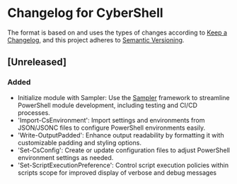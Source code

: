 # Changelog for CyberShell

The format is based on and uses the types of changes according to [Keep a Changelog](https://keepachangelog.com/en/1.0.0/),
and this project adheres to [Semantic Versioning](https://semver.org/spec/v2.0.0.html).

## [Unreleased]

### Added

- Initialize module with Sampler: Use the [Sampler](https://github.com/gaelcolas/Sampler) framework to streamline PowerShell module development, including testing and CI/CD processes.
- 'Import-CsEnvironment': Import settings and environments from JSON/JSONC files to configure PowerShell environments easily.
- 'Write-OutputPadded': Enhance output readability by formatting it with customizable padding and styling options.
- 'Set-CsConfig': Create or update configuration files to adjust PowerShell environment settings as needed.
- 'Set-ScriptExecutionPreference': Control script execution policies within scripts scope for improved display of verbose and debug messages